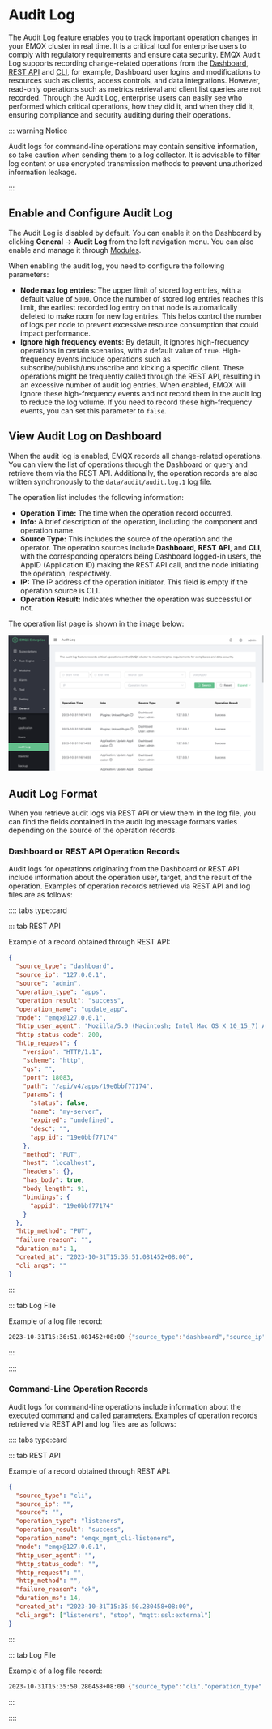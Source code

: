 # Audit Log

The Audit Log feature enables you to track important operation changes in your EMQX cluster in real time. It is a critical tool for enterprise users to comply with regulatory requirements and ensure data security. EMQX Audit Log supports recording change-related operations from the [Dashboard](../getting-started/dashboard-ee.md), [REST API](../advanced/http-api.md) and [CLI](../advanced/cli.md), for example, Dashboard user logins and modifications to resources such as clients, access controls, and data integrations. However, read-only operations such as metrics retrieval and client list queries are not recorded. Through the Audit Log, enterprise users can easily see who performed which critical operations, how they did it, and when they did it, ensuring compliance and security auditing during their operations.

::: warning Notice

Audit logs for command-line operations may contain sensitive information, so take caution when sending them to a log collector. It is advisable to filter log content or use encrypted transmission methods to prevent unauthorized information leakage.

:::

## Enable and Configure Audit Log

The Audit Log is disabled by default. You can enable it on the Dashboard by clicking **General** -> **Audit Log** from the left navigation menu. You can also enable and manage it through [Modules](../modules/audit.md). 

When enabling the audit log, you need to configure the following parameters:

- **Node max log entries**: The upper limit of stored log entries, with a default value of `5000`. Once the number of stored log entries reaches this limit, the earliest recorded log entry on that node is automatically deleted to make room for new log entries. This helps control the number of logs per node to prevent excessive resource consumption that could impact performance.
- **Ignore high frequency events**: By default, it ignores high-frequency operations in certain scenarios, with a default value of `true`. High-frequency events include operations such as subscribe/publish/unsubscribe and kicking a specific client. These operations might be frequently called through the REST API, resulting in an excessive number of audit log entries. When enabled, EMQX will ignore these high-frequency events and not record them in the audit log to reduce the log volume. If you need to record these high-frequency events, you can set this parameter to `false`.

## View Audit Log on Dashboard

When the audit log is enabled, EMQX records all change-related operations. You can view the list of operations through the Dashboard or query and retrieve them via the REST API. Additionally, the operation records are also written synchronously to the `data/audit/audit.log.1` log file.

The operation list includes the following information:

- **Operation Time:** The time when the operation record occurred.
- **Info:** A brief description of the operation, including the component and operation name.
- **Source Type:** This includes the source of the operation and the operator. The operation sources include **Dashboard**, **REST API**, and **CLI**, with the corresponding operators being Dashboard logged-in users, the AppID (Application ID) making the REST API call, and the node initiating the operation, respectively.
- **IP:** The IP address of the operation initiator. This field is empty if the operation source is CLI.
- **Operation Result:** Indicates whether the operation was successful or not.

The operation list page is shown in the image below:

![Audit Log List](./assets/audit-log-list.png)

## Audit Log Format

When you retrieve audit logs via REST API or view them in the log file, you can find the fields contained in the audit log message formats varies depending on the source of the operation records.

### Dashboard or REST API Operation Records

Audit logs for operations originating from the Dashboard or REST API include information about the operation user, target, and the result of the operation. Examples of operation records retrieved via REST API and log files are as follows:

:::: tabs type:card

::: tab REST API

Example of a record obtained through REST API:

```json
{
  "source_type": "dashboard",
  "source_ip": "127.0.0.1",
  "source": "admin",
  "operation_type": "apps",
  "operation_result": "success",
  "operation_name": "update_app",
  "node": "emqx@127.0.0.1",
  "http_user_agent": "Mozilla/5.0 (Macintosh; Intel Mac OS X 10_15_7) AppleWebKit/537.36 (KHTML, like Gecko) Chrome/118.0.0.0 Safari/537.36",
  "http_status_code": 200,
  "http_request": {
    "version": "HTTP/1.1",
    "scheme": "http",
    "qs": "",
    "port": 18083,
    "path": "/api/v4/apps/19e0bbf77174",
    "params": {
      "status": false,
      "name": "my-server",
      "expired": "undefined",
      "desc": "",
      "app_id": "19e0bbf77174"
    },
    "method": "PUT",
    "host": "localhost",
    "headers": {},
    "has_body": true,
    "body_length": 91,
    "bindings": {
      "appid": "19e0bbf77174"
    }
  },
  "http_method": "PUT",
  "failure_reason": "",
  "duration_ms": 1,
  "created_at": "2023-10-31T15:36:51.081452+08:00",
  "cli_args": ""
}
```

:::

::: tab Log File

Example of a log file record:

```bash
2023-10-31T15:36:51.081452+08:00 {"source_type":"dashboard","source_ip":"127.0.0.1","source":"admin","operation_type":"apps","operation_result":"success","operation_name":"update_app","node":"emqx@127.0.0.1","http_user_agent":"Mozilla/5.0 (Macintosh; Intel Mac OS X 10_15_7) AppleWebKit/537.36 (KHTML, like Gecko) Chrome/118.0.0.0 Safari/537.36","http_status_code":200,"http_request":{"version":"HTTP/1.1","scheme":"http","qs":"","port":18083,"path":"/api/v4/apps/19e0bbf77174","params":{"status":false,"name":"my-server","expired":"undefined","desc":"","app_id":"19e0bbf77174"},"method":"PUT","host":"localhost","headers":{},"has_body":true,"body_length":91,"bindings":{"appid":"19e0bbf77174"}},"http_method":"PUT","duration_ms":1,"created_at":1698737811081452}
```

:::

::::

### Command-Line Operation Records

Audit logs for command-line operations include information about the executed command and called parameters. Examples of operation records retrieved via REST API and log files are as follows:

:::: tabs type:card

::: tab REST API

Example of a record obtained through REST API:

```json
{
  "source_type": "cli",
  "source_ip": "",
  "source": "",
  "operation_type": "listeners",
  "operation_result": "success",
  "operation_name": "emqx_mgmt_cli-listeners",
  "node": "emqx@127.0.0.1",
  "http_user_agent": "",
  "http_status_code": "",
  "http_request": "",
  "http_method": "",
  "failure_reason": "ok",
  "duration_ms": 14,
  "created_at": "2023-10-31T15:35:50.280458+08:00",
  "cli_args": ["listeners", "stop", "mqtt:ssl:external"]
}
```

:::

::: tab Log File

Example of a log file record:

```bash
2023-10-31T15:35:50.280458+08:00 {"source_type":"cli","operation_type":"listeners","operation_result":"success","operation_name":"emqx_mgmt_cli-listeners","node":"emqx@127.0.0.1","failure_reason":"ok","duration_ms":14,"created_at":1698737750280458,"cli_args":["listeners","stop","mqtt:ssl:external"]}
```

:::

::::
